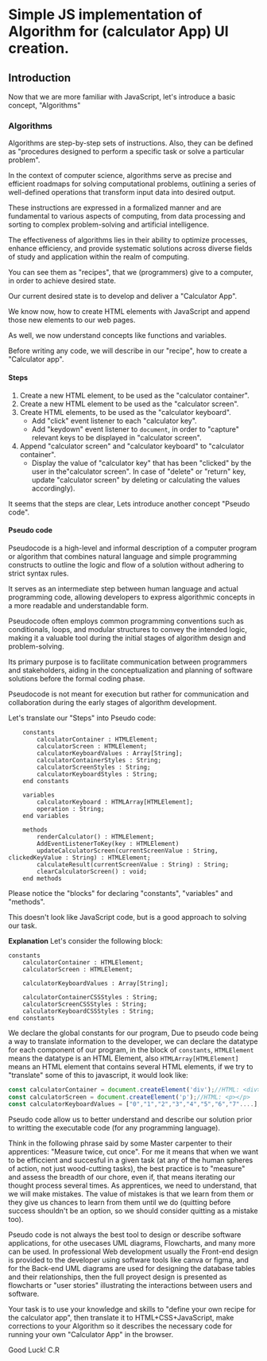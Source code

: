 # Simple JS implementation of Algorithm for (calculator App) UI creation.

## Introduction

Now that we are more familiar with JavaScript, let's introduce a basic concept, "Algorithms"

### Algorithms

Algorithms are step-by-step sets of instructions.
Also, they can be defined as "procedures designed to perform a specific task or solve a particular problem". 

In the context of computer science, algorithms serve as precise and efficient roadmaps for solving computational problems, outlining a series of well-defined operations that transform input data into desired output. 

These instructions are expressed in a formalized manner and are fundamental to various aspects of computing, from data processing and sorting to complex problem-solving and artificial intelligence. 

The effectiveness of algorithms lies in their ability to optimize processes, enhance efficiency, and provide systematic solutions across diverse fields of study and application within the realm of computing.

You can see them as "recipes", that we (programmers) give to a computer, in order to achieve desired state.

Our current desired state is to develop and deliver a "Calculator App". 

We know now, how to create HTML elements with JavaScript and append those new elements to our web pages.

As well, we now understand concepts like functions and variables.

Before writing any code, we will describe in our "recipe", how to create a "Calculator app".

#### Steps

1. Create a new HTML element, to be used as the "calculator container".
2. Create a new HTML element to be used as the "calculator screen".
3. Create HTML elements, to be used as the "calculator keyboard".
    - Add "click" event listener to each "calculator key".
    - Add "keydown" event listener to `document`, in order to "capture" relevant keys to be displayed in "calculator screen".
4. Append "calculator screen" and "calculator keyboard" to "calculator container".
    - Display the value of "calculator key" that has been "clicked" by the user  in the"calculator screen". In case of "delete" or "return" key, update "calculator screen" by deleting or calculating the values accordingly).


It seems that the steps are clear, Lets introduce another concept "Pseudo code".

#### Pseudo code

Pseudocode is a high-level and informal description of a computer program or algorithm that combines natural language and simple programming constructs to outline the logic and flow of a solution without adhering to strict syntax rules. 

It serves as an intermediate step between human language and actual programming code, allowing developers to express algorithmic concepts in a more readable and understandable form. 

Pseudocode often employs common programming conventions such as conditionals, loops, and modular structures to convey the intended logic, making it a valuable tool during the initial stages of algorithm design and problem-solving. 

Its primary purpose is to facilitate communication between programmers and stakeholders, aiding in the conceptualization and planning of software solutions before the formal coding phase. 

Pseudocode is not meant for execution but rather for communication and collaboration during the early stages of algorithm development.

Let's translate our "Steps" into Pseudo code:

``` 
    constants
        calculatorContainer : HTMLElement;
        calculatorScreen : HTMLElement;
        calculatorKeyboardValues : Array[String];
        calculatorContainerStyles : String;
        calculatorScreenStyles : String;
        calculatorKeyboardStyles : String;
    end constants

    variables
        calculatorKeyboard : HTMLArray[HTMLElement];
        operation : String;
    end variables

    methods
        renderCalculator() : HTMLElement; 
        AddEventListenerToKey(key : HTMLElement)
        updateCalculatorScreen(currentScreenValue : String, clickedKeyValue : String) : HTMLElement;
        calculateResult(currentScreenValue : String) : String;
        clearCalculatorScreen() : void;
    end methods

```
Please notice the "blocks" for declaring "constants", "variables" and "methods".

This doesn't look like JavaScript code, but is a good approach to solving our task. 

**Explanation**
Let's consider the following block: 

``` 
constants
    calculatorContainer : HTMLElement;
    calculatorScreen : HTMLElement;

    calculatorKeyboardValues : Array[String];

    calculatorContainerCSSStyles : String;
    calculatorScreenCSSStyles : String;
    calculatorKeyboardCSSStyles : String;
end constants
```

We declare the global constants for our program, Due to pseudo code being a way to translate information to the developer, we can declare the datatype for each component of our program, in the block of `constants`,  `HTMLElement` means the datatype is an HTML Element, also `HTMLArray[HTMLElement]` means an HTML element that contains several HTML elements, if we try to "translate" some of this to javascript, it would look like: 

```javascript
const calculatorContainer = document.createElement('div');//HTML: <div></div>
const calculatorScreen = document.createElement('p');//HTML: <p></p>
const calculatorKeyboardValues = ["0","1","2","3","4","5","6","7"....];

```
Pseudo code allow us to better understand and describe our solution prior to writting the executable code (for any programming language). 

Think in the following phrase said by some Master carpenter to their apprentices: "Measure twice, cut once". 
For me it means that when we want to be efficcient and succesful in a given task (at any of the human spheres of action, not just wood-cutting tasks), the best practice is to "measure" and assess the breadth of our chore, even if, that means iterating our thought process several times. 
As apprentices, we need to understand, that we will make mistakes. 
The value of mistakes is that we learn from them or they give us chances to learn from them until we do (quitting before success shouldn't be an option, so we should consider quitting as a mistake too).

Pseudo code is not always the best tool to design or describe software applications, for othe usecases UML diagrams, Flowcharts, and many more can be used. 
In professional Web development usually the Front-end design is provided to the developer using software tools like canva or figma, and for the Back-end UML diagrams are used for designing the database tables and their relationships, then the full proyect design is presented as flowcharts or "user stories" illustrating the interactions between users and software.

Your task is to use your knowledge and skills to "define your own recipe for the calculator app", then translate it to HTML+CSS+JavaScript, make corrections to your Algorithm so it describes the necessary code for running your own "Calculator App" in the browser.

Good Luck! C.R 

